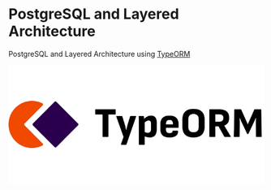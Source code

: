 # PostgreSQL and Layered Architecture

PostgreSQL and Layered Architecture using [TypeORM](https://typeorm.io/)

<a href="http://typeorm.io/" target="blank"><img src="https://raw.githubusercontent.com/typeorm/typeorm/master/resources/logo_big.png" alt="TypeORM" /></a>

